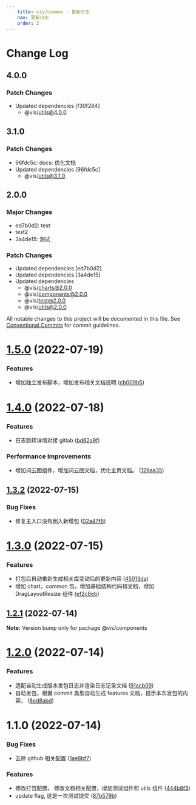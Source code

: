 ```yaml
---
    title: vis/common - 更新日志
    nav: 更新日志
    order: 2
---
```


# Change Log

## 4.0.0

### Patch Changes

- Updated dependencies [f30f284]
  - @vis/utils@4.0.0

## 3.1.0

### Patch Changes

- 96fdc5c: docs: 优化文档
- Updated dependencies [96fdc5c]
  - @vis/utils@3.1.0

## 2.0.0

### Major Changes

- ed7b0d2: test
- test2
- 3a4de15: 测试

### Patch Changes

- Updated dependencies [ed7b0d2]
- Updated dependencies [3a4de15]
- Updated dependencies
  - @vis/charts@2.0.0
  - @vis/components@2.0.0
  - @vis/test@2.0.0
  - @vis/utils@2.0.0

All notable changes to this project will be documented in this file. See [Conventional Commits](https://conventionalcommits.org) for commit guidelines.

# [1.5.0](http://10.28.184.132/ssa-vis/vis-components/Index/compare/@vis/components@1.4.0...@vis/components@1.5.0) (2022-07-19)

### Features

- 增加独立发布脚本，增加发布相关文档说明 ([cb009b5](http://10.28.184.132/ssa-vis/vis-components/Index/commits/cb009b5bc5837dedab851d9d38dae1b046a406c5))

# [1.4.0](http://10.28.184.132/ssa-vis/vis-components/Index/compare/@vis/components@1.3.2...@vis/components@1.4.0) (2022-07-18)

### Features

- 日志跳转详情对接 gitlab ([bd62a9f](http://10.28.184.132/ssa-vis/vis-components/Index/commits/bd62a9f6fba5b5aab7704236c06a3663ae84e16a))

### Performance Improvements

- 增加词云图组件，增加词云图文档，优化主页文档。 ([129aa35](http://10.28.184.132/ssa-vis/vis-components/Index/commits/129aa3546ac4a7c114aec3fecfd4626ef1adacec))

## [1.3.2](http://10.28.184.132/ssa-vis/vis-components/Index/commit//compare/@vis/components@1.3.0...@vis/components@1.3.2) (2022-07-15)

### Bug Fixes

- 修复主入口没有倒入新增包 ([02a47f8](http://10.28.184.132/ssa-vis/vis-components/Index/commit//commits/02a47f83f3931e35eeba179b754c91904c5c7dc8))

# [1.3.0](http://10.28.184.132/ssa-vis/vis-components/Index/commit//compare/@vis/components@1.2.1...@vis/components@1.3.0) (2022-07-15)

### Features

- 打包后自动重新生成相关库变动后的更新内容 ([45013da](http://10.28.184.132/ssa-vis/vis-components/Index/commit//commits/45013da8d06b8804fd806c09c6f8530989663e29))
- 增加 chart，common 包，增加基础结构代码和文档，增加 DragLayoutResize 组件 ([ef2c8eb](http://10.28.184.132/ssa-vis/vis-components/Index/commit//commits/ef2c8eb2613650fa23ae38b340d882ace57fe14e))

## [1.2.1](http://10.28.184.132/ssa-vis/vis-components/Index/commit//compare/@vis/components@1.2.0...@vis/components@1.2.1) (2022-07-14)

**Note:** Version bump only for package @vis/components

# [1.2.0](http://10.28.184.132/ssa-vis/vis-components/Index/commit//compare/@vis/components@1.1.0...@vis/components@1.2.0) (2022-07-14)

### Features

- 适配自动生成版本发包日志并渲染日志记录文档 ([91acb09](http://10.28.184.132/ssa-vis/vis-components/Index/commit//commits/91acb09cf81c19dc3aed5eaac666c6fa8ec879e9))
- 自动发包，根据 commit 类型自动生成 features 文档，提示本次发包的内容， ([8ed8abd](http://10.28.184.132/ssa-vis/vis-components/Index/commit//commits/8ed8abd8cb589b233fb601939e31f46fd8367ed5))

# 1.1.0 (2022-07-14)

### Bug Fixes

- 去除 github 相关配置 ([1ae8bf7](http://10.28.184.132/ssa-vis/vis-components/Index/commit//commits/1ae8bf7281336ba4722538e42be3f2f8b1cc7209))

### Features

- 修改打包配置， 修改文档相关配置，增加测试组件和 utils 组件 ([444b8f3](http://10.28.184.132/ssa-vis/vis-components/Index/commit//commits/444b8f34295bd35dac4c1b86de7d4b629e4279c8))
- update flag, 这是一次测试提交 ([87b579b](http://10.28.184.132/ssa-vis/vis-components/Index/commit//commits/87b579bf065aea5bbb0735907c0c4bd0e21cce1f))
